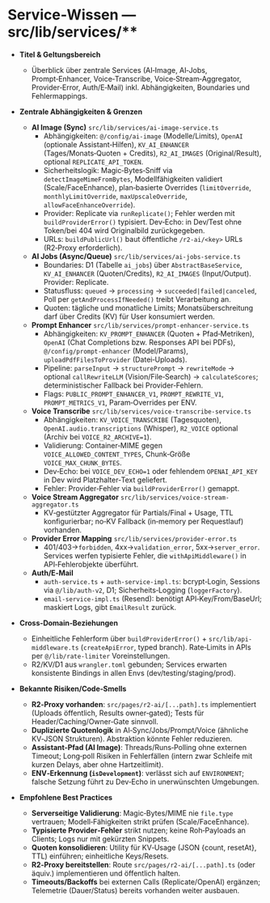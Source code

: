 # Service‑Wissen — src/lib/services/\*\*

- **Titel & Geltungsbereich**
  - Überblick über zentrale Services (AI‑Image, AI‑Jobs, Prompt‑Enhancer, Voice‑Transcribe, Voice‑Stream‑Aggregator, Provider‑Error, Auth/E‑Mail) inkl. Abhängigkeiten, Boundaries und Fehlermappings.

- **Zentrale Abhängigkeiten & Grenzen**
  - **AI Image (Sync)** `src/lib/services/ai-image-service.ts`
    - Abhängigkeiten: `@/config/ai-image` (Modelle/Limits), `OpenAI` (optionale Assistant‑Hilfen), `KV_AI_ENHANCER` (Tages/Monats‑Quoten + Credits), `R2_AI_IMAGES` (Original/Result), optional `REPLICATE_API_TOKEN`.
    - Sicherheitslogik: Magic‑Bytes‑Sniff via `detectImageMimeFromBytes`, Modellfähigkeiten validiert (Scale/FaceEnhance), plan‑basierte Overrides (`limitOverride`, `monthlyLimitOverride`, `maxUpscaleOverride`, `allowFaceEnhanceOverride`).
    - Provider: Replicate via `runReplicate()`; Fehler werden mit `buildProviderError()` typisiert. Dev‑Echo: in Dev/Test ohne Token/bei 404 wird Originalbild zurückgegeben.
    - URLs: `buildPublicUrl()` baut öffentliche `/r2-ai/<key>` URLs (R2‑Proxy erforderlich).
  - **AI Jobs (Async/Queue)** `src/lib/services/ai-jobs-service.ts`
    - Boundaries: D1 (Tabelle `ai_jobs`) über `AbstractBaseService`, `KV_AI_ENHANCER` (Quoten/Credits), `R2_AI_IMAGES` (Input/Output). Provider: Replicate.
    - Statusfluss: `queued` → `processing` → `succeeded|failed|canceled`, Poll per `getAndProcessIfNeeded()` treibt Verarbeitung an.
    - Quoten: tägliche und monatliche Limits; Monatsüberschreitung darf über Credits (KV) für User konsumiert werden.
  - **Prompt Enhancer** `src/lib/services/prompt-enhancer-service.ts`
    - Abhängigkeiten: `KV_PROMPT_ENHANCER` (Quoten + Pfad‑Metriken), `OpenAI` (Chat Completions bzw. Responses API bei PDFs), `@/config/prompt-enhancer` (Model/Params), `uploadPdfFilesToProvider` (Datei‑Uploads).
    - Pipeline: `parseInput` → `structurePrompt` → `rewriteMode` → optional `callRewriteLLM` (Vision/File‑Search) → `calculateScores`; deterministischer Fallback bei Provider‑Fehlern.
    - Flags: `PUBLIC_PROMPT_ENHANCER_V1`, `PROMPT_REWRITE_V1`, `PROMPT_METRICS_V1`, Param‑Overrides per ENV.
  - **Voice Transcribe** `src/lib/services/voice-transcribe-service.ts`
    - Abhängigkeiten: `KV_VOICE_TRANSCRIBE` (Tagesquoten), `OpenAI.audio.transcriptions` (Whisper), `R2_VOICE` optional (Archiv bei `VOICE_R2_ARCHIVE=1`).
    - Validierung: Container‑MIME gegen `VOICE_ALLOWED_CONTENT_TYPES`, Chunk‑Größe `VOICE_MAX_CHUNK_BYTES`.
    - Dev‑Echo: bei `VOICE_DEV_ECHO=1` oder fehlendem `OPENAI_API_KEY` in Dev wird Platzhalter‑Text geliefert.
    - Fehler: Provider‑Fehler via `buildProviderError()` gemappt.
  - **Voice Stream Aggregator** `src/lib/services/voice-stream-aggregator.ts`
    - KV‑gestützter Aggregator für Partials/Final + Usage, TTL konfigurierbar; no‑KV Fallback (in‑memory per Requestlauf) vorhanden.
  - **Provider Error Mapping** `src/lib/services/provider-error.ts`
    - 401/403→`forbidden`, 4xx→`validation_error`, 5xx→`server_error`. Services werfen typisierte Fehler, die `withApiMiddleware()` in API‑Fehlerobjekte überführt.
  - **Auth/E‑Mail**
    - `auth-service.ts` + `auth-service-impl.ts`: bcrypt‑Login, Sessions via `@/lib/auth-v2`, D1; Sicherheits‑Logging (`loggerFactory`).
    - `email-service-impl.ts` (Resend): benötigt API‑Key/From/BaseUrl; maskiert Logs, gibt `EmailResult` zurück.

- **Cross‑Domain‑Beziehungen**
  - Einheitliche Fehlerform über `buildProviderError()` + `src/lib/api-middleware.ts` (`createApiError`, typed branch). Rate‑Limits in APIs per `@/lib/rate-limiter` Voreinstellungen.
  - R2/KV/D1 aus `wrangler.toml` gebunden; Services erwarten konsistente Bindings in allen Envs (dev/testing/staging/prod).

- **Bekannte Risiken/Code‑Smells**
  - **R2‑Proxy vorhanden**: `src/pages/r2-ai/[...path].ts` implementiert (Uploads öffentlich, Results owner‑gated); Tests für Header/Caching/Owner‑Gate sinnvoll.
  - **Duplizierte Quotenlogik** in AI‑Sync/Jobs/Prompt/Voice (ähnliche KV‑JSON Strukturen). Abstraktion könnte Fehler reduzieren.
  - **Assistant‑Pfad (AI Image)**: Threads/Runs‑Polling ohne externen Timeout; Long‑poll Risiken in Fehlerfällen (intern zwar Schleife mit kurzen Delays, aber ohne Hartzeitlimit).
  - **ENV‑Erkennung (`isDevelopment`)**: verlässt sich auf `ENVIRONMENT`; falsche Setzung führt zu Dev‑Echo in unerwünschten Umgebungen.

- **Empfohlene Best Practices**
  - **Serverseitige Validierung**: Magic‑Bytes/MIME nie `file.type` vertrauen; Modell‑Fähigkeiten strikt prüfen (Scale/FaceEnhance).
  - **Typisierte Provider‑Fehler** strikt nutzen; keine Roh‑Payloads an Clients; Logs nur mit gekürzten Snippets.
  - **Quoten konsolidieren**: Utility für KV‑Usage (JSON {count, resetAt}, TTL) einführen; einheitliche Keys/Resets.
  - **R2‑Proxy bereitstellen**: Route `src/pages/r2-ai/[...path].ts` (oder äquiv.) implementieren und öffentlich halten.
  - **Timeouts/Backoffs** bei externen Calls (Replicate/OpenAI) ergänzen; Telemetrie (Dauer/Status) bereits vorhanden weiter ausbauen.
